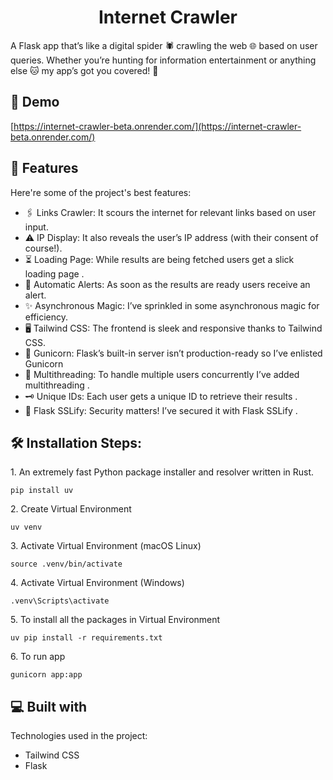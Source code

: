 <h1 align="center" id="title">Internet Crawler</h1>

<p id="description">A Flask app that’s like a digital spider 🕷️ crawling the web 🌐 based on user queries. Whether you’re hunting for information entertainment or anything else 🐱 my app’s got you covered! 🙌</p>

<h2>🚀 Demo</h2>

[https://internet-crawler-beta.onrender.com/](https://internet-crawler-beta.onrender.com/)

  
  
<h2>🧐 Features</h2>

Here're some of the project's best features:

*   🖇 Links Crawler: It scours the internet for relevant links based on user input.
*   ⚠ IP Display: It also reveals the user’s IP address (with their consent of course!).
*   ⏳ Loading Page: While results are being fetched users get a slick loading page .
*   📢 Automatic Alerts: As soon as the results are ready users receive an alert.
*   ✨ Asynchronous Magic: I’ve sprinkled in some asynchronous magic for efficiency.
*   🖥 Tailwind CSS: The frontend is sleek and responsive thanks to Tailwind CSS.
*   🦄 Gunicorn: Flask’s built-in server isn’t production-ready so I’ve enlisted Gunicorn
*   🧵 Multithreading: To handle multiple users concurrently I’ve added multithreading .
*   🗝 Unique IDs: Each user gets a unique ID to retrieve their results .
*   🔐 Flask SSLify: Security matters! I’ve secured it with Flask SSLify .

<h2>🛠️ Installation Steps:</h2>

<p>1. An extremely fast Python package installer and resolver written in Rust.</p>

```
pip install uv
```

<p>2. Create Virtual Environment</p>

```
uv venv
```

<p>3. Activate Virtual Environment (macOS Linux)</p>

```
source .venv/bin/activate
```

<p>4. Activate Virtual Environment (Windows)</p>

```
.venv\Scripts\activate
```

<p>5. To install all the packages in Virtual Environment</p>

```
uv pip install -r requirements.txt  
```

<p>6. To run app</p>

```
gunicorn app:app
```

  
  
<h2>💻 Built with</h2>

Technologies used in the project:

*   Tailwind CSS
*   Flask
